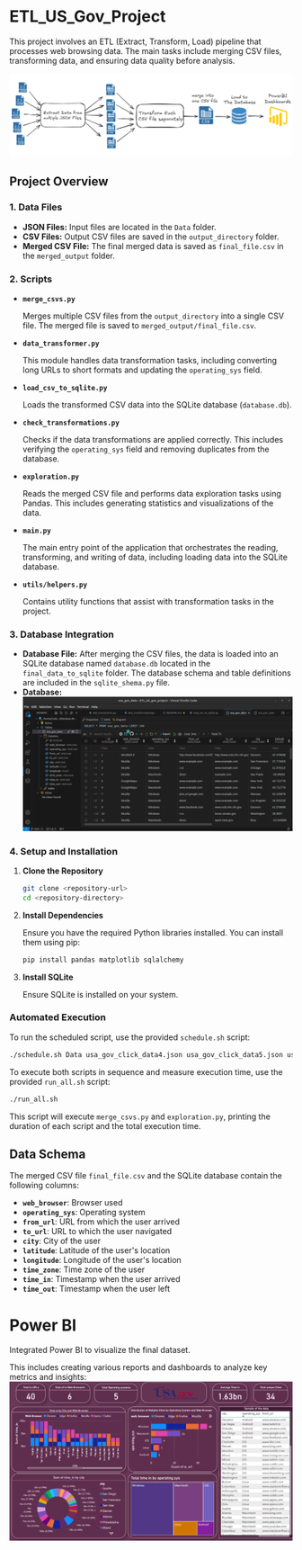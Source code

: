 # ETL_US_Gov_Project

This project involves an ETL (Extract, Transform, Load) pipeline that processes web browsing data. The main tasks include merging CSV files, transforming data, and ensuring data quality before analysis.

![ETL Pipeline Overview](imgs/img3.png)
## Project Overview

### 1. **Data Files**

- **JSON Files:** Input files are located in the `Data` folder.
- **CSV Files:** Output CSV files are saved in the `output_directory` folder.
- **Merged CSV File:** The final merged data is saved as `final_file.csv` in the `merged_output` folder.



### 2. **Scripts**

- **`merge_csvs.py`**

  Merges multiple CSV files from the `output_directory` into a single CSV file. The merged file is saved to `merged_output/final_file.csv`.

- **`data_transformer.py`**

  This module handles data transformation tasks, including converting long URLs to short formats and updating the `operating_sys` field.

- **`load_csv_to_sqlite.py`**

  Loads the transformed CSV data into the SQLite database (`database.db`).

- **`check_transformations.py`**

  Checks if the data transformations are applied correctly. This includes verifying the `operating_sys` field and removing duplicates from the database.

- **`exploration.py`**

  Reads the merged CSV file and performs data exploration tasks using Pandas. This includes generating statistics and visualizations of the data.

- **`main.py`**

  The main entry point of the application that orchestrates the reading, transforming, and writing of data, including loading data into the SQLite database.

- **`utils/helpers.py`**

  Contains utility functions that assist with transformation tasks in the project.

 ### 3. **Database Integration**

- **Database File:** After merging the CSV files, the data is loaded into an SQLite database named `database.db` located in the `final_data_to_sqlite` folder. The database schema and table definitions are included in the `sqlite_shema.py` file.
- **Database:** 
![Database overview](imgs/img1.png)

### 4. **Setup and Installation**

1. **Clone the Repository**

   ```bash
   git clone <repository-url>
   cd <repository-directory>
   ```

2. **Install Dependencies**

   Ensure you have the required Python libraries installed. You can install them using pip:

   ```bash
   pip install pandas matplotlib sqlalchemy
   ```

3. **Install SQLite**

   Ensure SQLite is installed on your system. 

### Automated Execution

To run the scheduled script, use the provided `schedule.sh` script:

```bash
./schedule.sh Data usa_gov_click_data4.json usa_gov_click_data5.json usa_gov_click_data7.json
```

To execute both scripts in sequence and measure execution time, use the provided `run_all.sh` script:

```bash
./run_all.sh
```

This script will execute `merge_csvs.py` and `exploration.py`, printing the duration of each script and the total execution time.

## Data Schema

The merged CSV file `final_file.csv` and the SQLite database contain the following columns:

- **`web_browser`**: Browser used
- **`operating_sys`**: Operating system
- **`from_url`**: URL from which the user arrived
- **`to_url`**: URL to which the user navigated
- **`city`**: City of the user
- **`latitude`**: Latitude of the user's location
- **`longitude`**: Longitude of the user's location
- **`time_zone`**: Time zone of the user
- **`time_in`**: Timestamp when the user arrived
- **`time_out`**: Timestamp when the user left

# Power BI

Integrated Power BI to visualize the final dataset.

This includes creating various reports and dashboards to analyze key metrics and insights:
![Power BI Dashboard](imgs/img2.png)